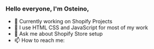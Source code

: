 ### Hello everyone, I'm Osteino,

- 🔭 Currently working on Shopify Projects
- 🌱 I use HTML CSS and JavaScript for most of my work 
- 💬 Ask me about Shopify Store setup
- 📫 How to reach me: 
